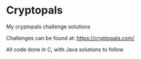 # Cryptopals

My cryptopals challenge solutions

Challenges can be found at: https://cryptopals.com/

All code done in C, with Java solutions to follow
